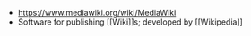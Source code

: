 - https://www.mediawiki.org/wiki/MediaWiki
- Software for publishing [[Wiki]]s; developed by [[Wikipedia]]